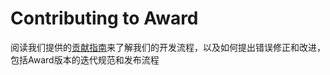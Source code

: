 # Contributing to Award

阅读我们提供的[贡献指南](http://openact.ximalaya.com/award/docs/more/CONTRIBUTING/)来了解我们的开发流程，以及如何提出错误修正和改进，包括Award版本的迭代规范和发布流程